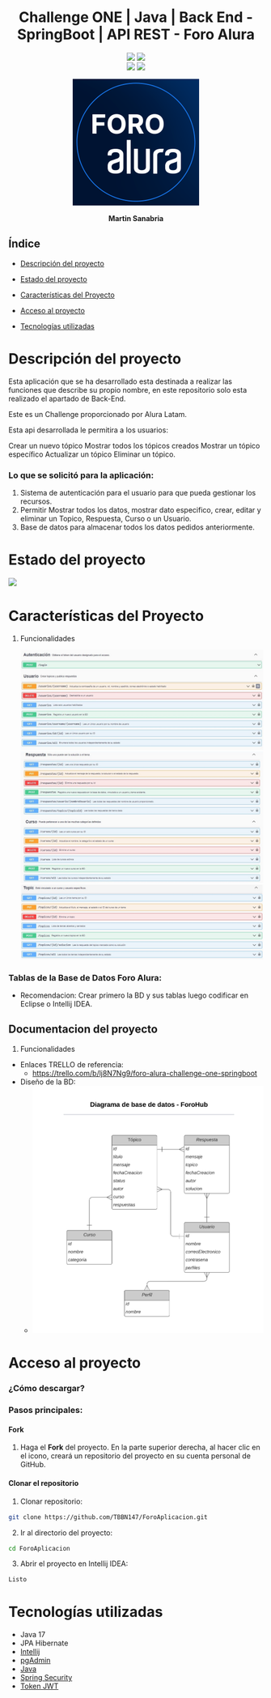 
<div align="center">
   <h1>Challenge ONE | Java | Back End - SpringBoot | API REST - Foro Alura</h1>
</div>


<p align="center">
  <img src="https://img.shields.io/badge/Alura_ONE-Challenge%234-orange">
  <img src="https://img.shields.io/badge/Status-finalizado-blue"><br>
  <img src="https://img.shields.io/badge/Java-17-red">
  <img src="https://img.shields.io/badge/Versión-1.0-green">
</p>

<p align="center" >
     <img width="250" heigth="250" src="src/main/resources/img_readme/foro_alura_img.png">
</p>

<p align="center">
<strong>Martin Sanabria </strong></br>
</p>

## Índice

* [Descripción del proyecto](#descripción-del-proyecto)

* [Estado del proyecto](#estado-del-proyecto)

* [️Características del Proyecto](#características-del-Proyecto)

* [Acceso al proyecto](#acceso-proyecto)

* [Tecnologías utilizadas](#tecnologías-utilizadas)

# Descripción del proyecto
<p>Esta aplicación que se ha desarrollado esta destinada a realizar las funciones que describe su propio nombre, en este repositorio solo esta realizado el apartado de Back-End.

Este es un Challenge proporcionado por Alura Latam.

Esta api desarrollada le permitira a los usuarios:

Crear un nuevo tópico
Mostrar todos los tópicos creados
Mostrar un tópico específico
Actualizar un tópico
Eliminar un tópico.</p>


### Lo que se solicitó para la aplicación:
1. Sistema de autenticación para el usuario para que pueda gestionar los recursos.
2. Permitir Mostrar todos los datos, mostrar dato especifico, crear, editar y eliminar un Topico, Respuesta, Curso o un Usuario.
3. Base de datos para almacenar todos los datos pedidos anteriormente.


# Estado del proyecto
<p>
   <img src="https://img.shields.io/badge/STATUS-ESTA%20CONCLUIDO-green">
</p>



# Características del Proyecto
1. Funcionalidades
   
   ![Funcionalidad_1.jpg](src/main/resources/img_readme/Funcionalidad_1.jpg)
   ![Funcionalidad_2.jpg](src/main/resources/img_readme/Funcionalidad_2.jpg)
   ![Funcionalidad_3.jpg](src/main/resources/img_readme/Funcionalidad_3.jpg)

### Tablas de la Base de Datos Foro Alura:
- Recomendacion: Crear primero la BD y sus tablas luego codificar en Eclipse o Intellij IDEA.

## Documentacion del proyecto
1. Funcionalidades
* Enlaces TRELLO de referencia:
    * https://trello.com/b/lj8N7Ng9/foro-alura-challenge-one-springboot
* Diseño de la BD:
    * ![diagrama_base_de_datos_forohub.png](src/main/resources/img_readme/diagrama_base_de_datos_forohub.png)
# Acceso al proyecto
### ¿Cómo descargar?
### Pasos principales:


#### Fork
1. Haga el **Fork** del proyecto. En la parte superior derecha, al hacer clic en el icono, creará un repositorio del proyecto en su cuenta personal de GitHub.

#### Clonar el repositorio

1. Clonar repositorio:

```zsh
git clone https://github.com/TBBN147/ForoAplicacion.git
```
2. Ir al directorio del proyecto:

```zsh
cd ForoAplicacion
```
3. Abrir el proyecto en Intellij IDEA:

```zsh
Listo
```

# Tecnologías utilizadas
-  Java 17
- JPA Hibernate
- [Intellij](https://www.jetbrains.com/idea/)
- [pgAdmin](https://www.pgadmin.org/)
- [Java](https://www.java.com/en/)
- [Spring Security](https://start.spring.io/)
- [Token JWT](https://jwt.io/)





